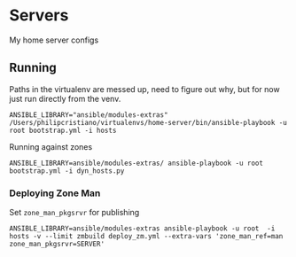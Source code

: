 # Servers

My home server configs

## Running
Paths in the virtualenv are messed up, need to figure out why, but for now just
run directly from the venv.

    ANSIBLE_LIBRARY="ansible/modules-extras" /Users/philipcristiano/virtualenvs/home-server/bin/ansible-playbook -u root bootstrap.yml -i hosts

Running against zones

    ANSIBLE_LIBRARY=ansible/modules-extras/ ansible-playbook -u root bootstrap.yml -i dyn_hosts.py

### Deploying Zone Man

Set `zone_man_pkgsrvr` for publishing

    ANSIBLE_LIBRARY=ansible/modules-extras ansible-playbook -u root  -i hosts -v --limit zmbuild deploy_zm.yml --extra-vars 'zone_man_ref=man zone_man_pkgsrvr=SERVER'
